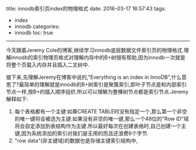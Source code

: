 title: innodb索引页index的物理格式
date: 2016-03-17 16:57:43
tags:
- index
- innodb
categories:
- innodb
toc: true

---
今天跟着Jeremy Cole的博客,继续学习innodb底层数据文件索引页的物理格式.理解innodb的索引物理页格式对理解内存中的B+树很有帮助,因为innodb一次就是将整个页载入内存并且插入二叉树中.

接下来,先理解Jeremy在博客中说的,"Everything is an index in InnoDB",什么意思了?最简单的理解就是innodb的B+树索引是聚簇索引,即叶子节点是和内部索引节点一样,按B+的插入顺序组织.所以可以理解为整棵树节点都是索引节点.Jeremy解释如下:
1. 每个表格都有一个主键:如果CREATE TABLE时没有指定一个,那么第一个非空的唯一键将会被选为主键.如果没有非空的唯一键,那么一个48位的"Row ID"域将会自定添加到表结构作为主键.所以最好每次在创建表格时,自己创建一个主键,因为系统添加的索引对我们是无用的而且还浪费6个字节.
2. "row data"(非主键域)的数据也是存储主键索引结构中,

































